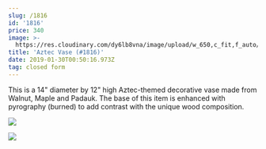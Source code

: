 ```yaml
---
slug: /1816
id: '1816'
price: 340
image: >-
  https://res.cloudinary.com/dy6lb8vna/image/upload/w_650,c_fit,f_auto/v1548276582/GB%20Bowlworks%20Gallery/IMG_1696a.jpg
title: 'Aztec Vase (#1816)'
date: 2019-01-30T00:50:16.973Z
tag: closed form
---
```

This is a 14" diameter by 12" high Aztec-themed decorative vase made from Walnut, Maple and Padauk.  The base of this item is enhanced with pyrography (burned) to add contrast with the unique wood composition.

![](https://res.cloudinary.com/dy6lb8vna/image/upload/w_350,c_fit,f_auto/v1549253590/GB%20Bowlworks%20Gallery/IMG_1688.jpg)

![](https://res.cloudinary.com/dy6lb8vna/image/upload/w_350,c_fit,f_auto/v1/GB%20Bowlworks%20Gallery/IMG_1645.jpg)
